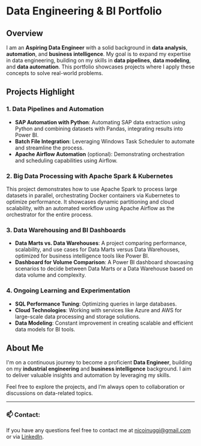 # Data Engineering & BI Portfolio

## Overview

I am an **Aspiring Data Engineer** with a solid background in **data analysis**, **automation**, and **business intelligence**. My goal is to expand my expertise in data engineering, building on my skills in **data pipelines**, **data modeling**, and **data automation**. This portfolio showcases projects where I apply these concepts to solve real-world problems.

## Projects Highlight

### 1. Data Pipelines and Automation
- **SAP Automation with Python**: Automating SAP data extraction using Python and combining datasets with Pandas, integrating results into Power BI.
- **Batch File Integration**: Leveraging Windows Task Scheduler to automate and streamline the process.
- **Apache Airflow Automation** (optional): Demonstrating orchestration and scheduling capabilities using Airflow.


### 2. Big Data Processing with Apache Spark & Kubernetes
This project demonstrates how to use Apache Spark to process large datasets in parallel, orchestrating Docker containers via Kubernetes to optimize performance. It showcases dynamic partitioning and cloud scalability, with an automated workflow using Apache Airflow as the orchestrator for the entire process.

### 3. Data Warehousing and BI Dashboards
- **Data Marts vs. Data Warehouses**: A project comparing performance, scalability, and use cases for Data Marts versus Data Warehouses, optimized for business intelligence tools like Power BI.
- **Dashboard for Volume Comparison**: A Power BI dashboard showcasing scenarios to decide between Data Marts or a Data Warehouse based on data volume and complexity.

### 4. Ongoing Learning and Experimentation
- **SQL Performance Tuning**: Optimizing queries in large databases.
- **Cloud Technologies**: Working with services like Azure and AWS for large-scale data processing and storage solutions.
- **Data Modeling**: Constant improvement in creating scalable and efficient data models for BI tools.

## About Me

I'm on a continuous journey to become a proficient **Data Engineer**, building on my **industrial engineering** and **business intelligence** background. I aim to deliver valuable insights and automation by leveraging my skills.

Feel free to explore the projects, and I’m always open to collaboration or discussions on data-related topics.



















---

### 📫 **Contact:**
If you have any questions feel free to contact me at [nicoinuggi@gmail.com](mailto:nicoinuggi@gmail.com) or via [LinkedIn](https://www.linkedin.com/in/nicolas-inuggi).

